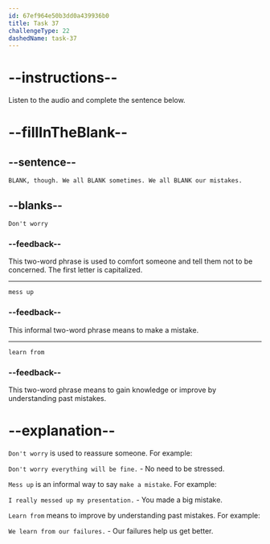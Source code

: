 ```yaml
---
id: 67ef964e50b3dd0a439936b0
title: Task 37
challengeType: 22
dashedName: task-37
---
```


<!-- (audio) Sophie: Don't worry, though. We all mess up sometimes. We all learn from our mistakes. -->

# --instructions--

Listen to the audio and complete the sentence below.

# --fillInTheBlank--

## --sentence--

`BLANK, though. We all BLANK sometimes. We all BLANK our mistakes.`

## --blanks--

`Don't worry`

### --feedback--

This two-word phrase is used to comfort someone and tell them not to be concerned. The first letter is capitalized.

---

`mess up`

### --feedback--

This informal two-word phrase means to make a mistake.

---

`learn from`

### --feedback--

This two-word phrase means to gain knowledge or improve by understanding past mistakes.

# --explanation--

`Don't worry` is used to reassure someone. For example:

`Don't worry everything will be fine.` - No need to be stressed.

`Mess up` is an informal way to say `make a mistake`. For example:

`I really messed up my presentation.` - You made a big mistake.

`Learn from` means to improve by understanding past mistakes. For example:

`We learn from our failures.` - Our failures help us get better.
